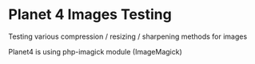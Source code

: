 # Planet 4 Images Testing

Testing various compression / resizing / sharpening methods for images

Planet4 is using php-imagick module (ImageMagick)
